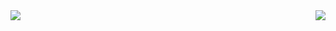 <img align="left" src = "https://github-readme-stats.vercel.app/api?username=leyurie&show_icons=true&theme=algolia" />

<img align="right" src = "https://github-readme-stats.vercel.app/api/top-langs/?username=leyurie&layout=compact&theme=algolia" />
